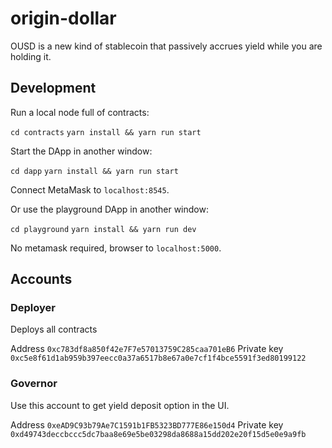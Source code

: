 # origin-dollar

OUSD is a new kind of stablecoin that passively accrues yield while you are holding it.


## Development

Run a local node full of contracts:

`cd contracts`
`yarn install && yarn run start`

Start the DApp in another window:

`cd dapp`
`yarn install && yarn run start`

Connect MetaMask to `localhost:8545`.

Or use the playground DApp in another window:

`cd playground`
`yarn install && yarn run dev`

No metamask required, browser to `localhost:5000`.

## Accounts

### Deployer

Deploys all contracts

Address `0xc783df8a850f42e7F7e57013759C285caa701eB6`
Private key `0xc5e8f61d1ab959b397eecc0a37a6517b8e67a0e7cf1f4bce5591f3ed80199122`

### Governor

Use this account to get yield deposit option in the UI.

Address `0xeAD9C93b79Ae7C1591b1FB5323BD777E86e150d4`
Private key `0xd49743deccbccc5dc7baa8e69e5be03298da8688a15dd202e20f15d5e0e9a9fb`
